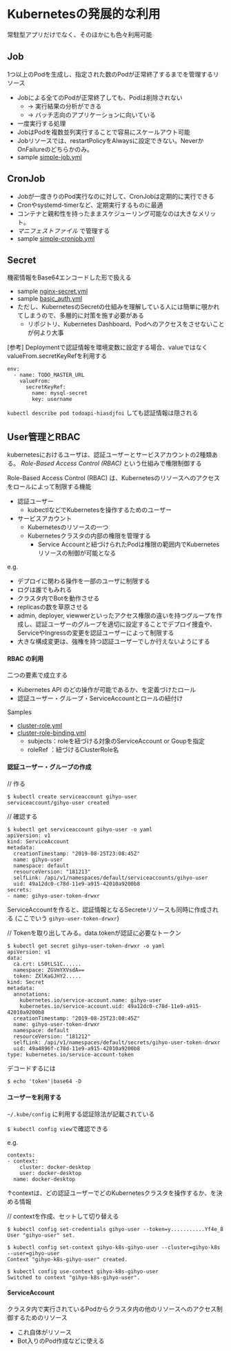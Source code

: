 # Kubernetesの発展的な利用

常駐型アプリだけでなく、そのほかにも色々利用可能

## Job
1つ以上のPodを生成し、指定された数のPodが正常終了するまでを管理するリソース
- Jobによる全てのPodが正常終了しても、Podは削除されない
    - → 実行結果の分析ができる
    - → バッチ志向のアプリケーションに向いている
- 一度実行する処理
- JobはPodを複数並列実行することで容易にスケールアウト可能
- Jobリソースでは、restartPolicyをAlwaysに設定できない。NeverかOnFailureのどちらかのみ。
- sample [simple-job.yml](try/simple-job.yml)


## CronJob

- Jobが一度きりのPod実行なのに対して、CronJobは定期的に実行できる
- Cronやsystemd-timerなど、定期実行するものに最適
- コンテナと親和性を持ったままスケジューリング可能なのは大きなメリット。
- *マニフェストファイル* で管理する
- sample [simple-cronjob.yml](try/simple-cronjob.yml)


## Secret

機密情報をBase64エンコードした形で扱える
- sample [nginx-secret.yml](try/nginx-secret.yml)
- sample [basic_auth.yml](try/basic_auth.yml)
- ただし、KubernetesのSecretの仕組みを理解している人には簡単に覗かれてしまうので、多層的に対策を施す必要がある
    - リポジトリ、Kubernetes Dashboard、Podへのアクセスをさせないことが何より大事

[参考]
Deploymentで認証情報を環境変数に設定する場合、valueではなくvalueFrom.secretKeyRefを利用する

```
env:
  - name: TODO_MASTER_URL
    valueFrom:
      secretKeyRef:
        name: mysql-secret
        key: username
```

`kubectl describe pod todoapi-hiasdjfoi` しても認証情報は隠される

## User管理とRBAC

kubernetesにおけるユーザは、認証ユーザーとサービスアカウントの2種類ある。
*Role-Based Access Control (RBAC)* という仕組みで権限制御する

Role-Based Access Control (RBAC) は、Kubernetesのリソースへのアクセスをロールによって制限する機能

- 認証ユーザー
    - kubectlなどでKubernetesを操作するためのユーザー
- サービスアカウント
    - Kubernetesのリソースの一つ
    - Kubernetesクラスタの内部の権限を管理する
        - Service Accountと紐づけられたPodは権限の範囲内でKubernetesリソースの制御が可能となる

e.g.
- デプロイに関わる操作を一部のユーザに制限する
- ログは誰でもみれる
- クラスタ内でBotを動作させる
- replicasの数を草原させる
- admin, deployer, viewwerといったアクセス権限の違いを持つグループを作成し、認証ユーザーのグループを適切に設定することでデプロイ捜査や、ServiceやIngressの変更を認証ユーザーによって制限する
- 大きな構成変更は、強権を持つ認証ユーザーでしか行えないようにする



#### RBAC の利用

二つの要素で成立する
- Kubernetes API のどの操作が可能であるか、を定義づけたロール
- 認証ユーザー・グループ・ServiceAccountとロールの紐付け

Samples
- [cluster-role.yml](try/rbac/cluster-role.yml)
- [cluster-role-binding.yml](try/rbac/cluster-role-binding.yml)
    - subjects：roleを紐づける対象のServiceAccount or Goupを指定
    - roleRef ：紐づけるClusterRole名

#### 認証ユーザー・グループの作成

// 作る
```
$ kubectl create serviceaccount gihyo-user
serviceaccount/gihyo-user created
```

// 確認する
```
$ kubectl get serviceaccount gihyo-user -o yaml
apiVersion: v1
kind: ServiceAccount
metadata:
  creationTimestamp: "2019-08-25T23:08:45Z"
  name: gihyo-user
  namespace: default
  resourceVersion: "181213"
  selfLink: /api/v1/namespaces/default/serviceaccounts/gihyo-user
  uid: 49a12dc0-c78d-11e9-a915-42010a9200b8
secrets:
- name: gihyo-user-token-drwxr
```

ServiceAccountを作ると、認証情報となるSecreteリソースも同時に作成される
(ここでいう `gihyo-user-token-drwxr`)

// Tokenを取り出してみる。data.tokenが認証に必要なトークン
```
$ kubectl get secret gihyo-user-token-drwxr -o yaml
apiVersion: v1
data:
  ca.crt: LS0tLS1C......
  namespace: ZGVmYXVsdA==
  token: ZXlKaGJHY2.....
kind: Secret
metadata:
  annotations:
    kubernetes.io/service-account.name: gihyo-user
    kubernetes.io/service-account.uid: 49a12dc0-c78d-11e9-a915-42010a9200b8
  creationTimestamp: "2019-08-25T23:08:45Z"
  name: gihyo-user-token-drwxr
  namespace: default
  resourceVersion: "181212"
  selfLink: /api/v1/namespaces/default/secrets/gihyo-user-token-drwxr
  uid: 49a4896f-c78d-11e9-a915-42010a9200b8
type: kubernetes.io/service-account-token
```

デコードするには
```
$ echo 'token'|base64 -D
```

#### ユーザーを利用する

`~/.kube/config`  に利用する認証除法が記載されている

`$ kubectl config view`で確認できる

e.g.
```
contexts:
- context:
    cluster: docker-desktop
    user: docker-desktop
  name: docker-desktop
```
↑contextは、どの認証ユーザーでどのKubernetesクラスタを操作するか、を決める情報

// contextを作成、セットして切り替える
```
$ kubectl config set-credentials gihyo-user --token=y...........Yf4e_8
User "gihyo-user" set.
```

```
$ kubectl config set-context gihyo-k8s-gihyo-user --cluster=gihyo-k8s --user=gihyo-user
Context "gihyo-k8s-gihyo-user" created.
```

```
$ kubectl config use-context gihyo-k8s-gihyo-user
Switched to context "gihyo-k8s-gihyo-user".
```


#### ServiceAccount
クラスタ内で実行されているPodからクラスタ内の他のリソースへのアクセス制御するためのリソース
- これ自体がリソース
- Bot入りのPod作成などに使える








